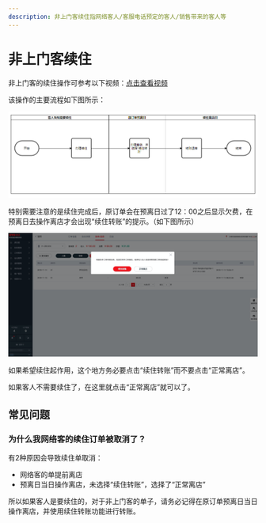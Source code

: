 ```yaml
---
description: 非上门客续住指网络客人/客服电话预定的客人/销售带来的客人等
---
```


# 非上门客续住

非上门客的续住操作可参考以下视频：[点击查看视频](https://oyo-china-pms-guideline.gitbook.io/taitan/kuai-su-cao-zuo-zhi-yin/titan-chang-gui-cao-zuo-shi-pin-kuai-su-zhi-yin)

该操作的主要流程如下图所示：

![&#x975E;&#x4E0A;&#x95E8;&#x5BA2;&#x7EED;&#x4F4F;&#x64CD;&#x4F5C;&#x6D41;&#x7A0B;](../../../.gitbook/assets/image%20%28433%29.png)

特别需要注意的是续住完成后，原订单会在预离日过了12：00之后显示欠费，在预离日去操作离店才会出现“续住转账”的提示。（如下图所示）

![&#x9884;&#x79BB;&#x65E5;&#x5F53;&#x65E5;&#x64CD;&#x4F5C;&#x975E;&#x4E0A;&#x95E8;&#x5BA2;&#x8BA2;&#x5355;&#x79BB;&#x5E97;&#xFF0C;&#x7CFB;&#x7EDF;&#x63D0;&#x793A;&#x7EED;&#x4F4F;&#x8F6C;&#x8D26;](../../../.gitbook/assets/image%20%281042%29.png)

如果希望续住起作用，这个地方务必要点击“续住转账”而不要点击“正常离店”。

如果客人不需要续住了，在这里就点击“正常离店”就可以了。

## 常见问题

### 为什么我网络客的续住订单被取消了？

有2种原因会导致续住单取消：

* 网络客的单提前离店
* 预离日当日操作离店，未选择“续住转账”，选择了“正常离店”

所以如果客人是要续住的，对于非上门客的单子，请务必记得在原订单预离日当日操作离店，并使用续住转账功能进行转账。

